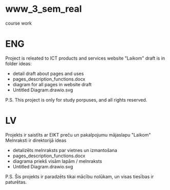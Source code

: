 # www_3_sem_real
course work 

# ENG
Project is releated to ICT products and services website "Laikom" 
draft is in folder ideas: 
   * detail draft about pages and uses
   *   pages_description_functions.docx
   * diagram for all pages in website draft
   *   Untitled Diagram.drawio.svg
    

P.S. This project is only for study porpuses, and all rights reserved. 

# LV
Projekts ir saistīts ar EIKT preču un pakalpojumu mājaslapu "Laikom"
Melnraksti ir direktorijā ideas
   * detalizēts melnraksts par vietnes un izmantošana
   *    pages_description_functions.docx
   * diagrama priekš visām lapām / melnraksts
   *    Untitled Diagram.drawio.svg

P.S. Šis projekts ir paradzēts tikai mācību nolūkam, un visas tiesības ir paturētas.
